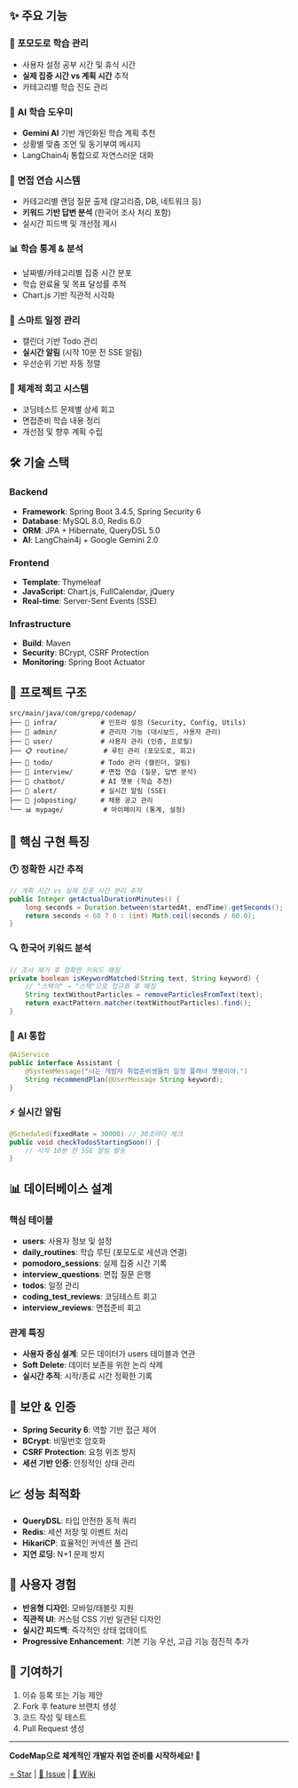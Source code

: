 ## ✨ 주요 기능

### 🍅 **포모도로 학습 관리**

- 사용자 설정 공부 시간 및 휴식 시간
- **실제 집중 시간 vs 계획 시간** 추적
- 카테고리별 학습 진도 관리

### 🤖 **AI 학습 도우미**

- **Gemini AI** 기반 개인화된 학습 계획 추천
- 상황별 맞춤 조언 및 동기부여 메시지
- LangChain4j 통합으로 자연스러운 대화

### 🎤 **면접 연습 시스템**

- 카테고리별 랜덤 질문 출제 (알고리즘, DB, 네트워크 등)
- **키워드 기반 답변 분석** (한국어 조사 처리 포함)
- 실시간 피드백 및 개선점 제시

### 📊 **학습 통계 & 분석**

- 날짜별/카테고리별 집중 시간 분포
- 학습 완료율 및 목표 달성률 추적
- Chart.js 기반 직관적 시각화

### 📅 **스마트 일정 관리**

- 캘린더 기반 Todo 관리
- **실시간 알림** (시작 10분 전 SSE 알림)
- 우선순위 기반 자동 정렬

### 📝 **체계적 회고 시스템**

- 코딩테스트 문제별 상세 회고
- 면접준비 학습 내용 정리
- 개선점 및 향후 계획 수립

## 🛠 기술 스택

### Backend

- **Framework**: Spring Boot 3.4.5, Spring Security 6
- **Database**: MySQL 8.0, Redis 6.0
- **ORM**: JPA + Hibernate, QueryDSL 5.0
- **AI**: LangChain4j + Google Gemini 2.0

### Frontend

- **Template**: Thymeleaf
- **JavaScript**: Chart.js, FullCalendar, jQuery
- **Real-time**: Server-Sent Events (SSE)

### Infrastructure

- **Build**: Maven
- **Security**: BCrypt, CSRF Protection
- **Monitoring**: Spring Boot Actuator


## 📁 프로젝트 구조

```
src/main/java/com/grepp/codemap/
├── 🔧 infra/           # 인프라 설정 (Security, Config, Utils)
├── 👥 admin/           # 관리자 기능 (대시보드, 사용자 관리)
├── 👤 user/            # 사용자 관리 (인증, 프로필)
├── 📋 routine/         # 루틴 관리 (포모도로, 회고)
├── 📅 todo/            # Todo 관리 (캘린더, 알림)
├── 🎤 interview/       # 면접 연습 (질문, 답변 분석)
├── 🤖 chatbot/         # AI 챗봇 (학습 추천)
├── 🔔 alert/           # 실시간 알림 (SSE)
├── 🎯 jobposting/      # 채용 공고 관리
└── 📊 mypage/          # 마이페이지 (통계, 설정)

```

## 🎯 핵심 구현 특징

### 🕐 정확한 시간 추적

```java
// 계획 시간 vs 실제 집중 시간 분리 추적
public Integer getActualDurationMinutes() {
    long seconds = Duration.between(startedAt, endTime).getSeconds();
    return seconds < 60 ? 0 : (int) Math.ceil(seconds / 60.0);
}

```

### 🔍 한국어 키워드 분석

```java
// 조사 제거 후 정확한 키워드 매칭
private boolean isKeywordMatched(String text, String keyword) {
    // "스택이" → "스택"으로 정규화 후 매칭
    String textWithoutParticles = removeParticlesFromText(text);
    return exactPattern.matcher(textWithoutParticles).find();
}

```

### 🤖 AI 통합

```java
@AiService
public interface Assistant {
    @SystemMessage("너는 개발자 취업준비생들의 일정 플래너 챗봇이야.")
    String recommendPlan(@UserMessage String keyword);
}

```

### ⚡ 실시간 알림

```java
@Scheduled(fixedRate = 30000) // 30초마다 체크
public void checkTodosStartingSoon() {
    // 시작 10분 전 SSE 알림 발송
}

```

## 📊 데이터베이스 설계

### 핵심 테이블

- **users**: 사용자 정보 및 설정
- **daily_routines**: 학습 루틴 (포모도로 세션과 연결)
- **pomodoro_sessions**: 실제 집중 시간 기록
- **interview_questions**: 면접 질문 은행
- **todos**: 일정 관리
- **coding_test_reviews**: 코딩테스트 회고
- **interview_reviews**: 면접준비 회고

### 관계 특징

- **사용자 중심 설계**: 모든 데이터가 users 테이블과 연관
- **Soft Delete**: 데이터 보존을 위한 논리 삭제
- **실시간 추적**: 시작/종료 시간 정확한 기록

## 🔐 보안 & 인증

- **Spring Security 6**: 역할 기반 접근 제어
- **BCrypt**: 비밀번호 암호화
- **CSRF Protection**: 요청 위조 방지
- **세션 기반 인증**: 안정적인 상태 관리

## 📈 성능 최적화

- **QueryDSL**: 타입 안전한 동적 쿼리
- **Redis**: 세션 저장 및 이벤트 처리
- **HikariCP**: 효율적인 커넥션 풀 관리
- **지연 로딩**: N+1 문제 방지

## 🎨 사용자 경험

- **반응형 디자인**: 모바일/태블릿 지원
- **직관적 UI**: 커스텀 CSS 기반 일관된 디자인
- **실시간 피드백**: 즉각적인 상태 업데이트
- **Progressive Enhancement**: 기본 기능 우선, 고급 기능 점진적 추가


## 🤝 기여하기

1. 이슈 등록 또는 기능 제안
2. Fork 후 feature 브랜치 생성
3. 코드 작성 및 테스트
4. Pull Request 생성


---

**CodeMap으로 체계적인 개발자 취업 준비를 시작하세요! 🚀**

[⭐ Star](https://github.com/prgrms-be-devcourse/NBE5-6-3-Team09) | [🐛 Issue](https://github.com/prgrms-be-devcourse/NBE5-6-3-Team09/issues) | [📖 Wiki](https://github.com/prgrms-be-devcourse/NBE5-6-3-Team09/wiki)